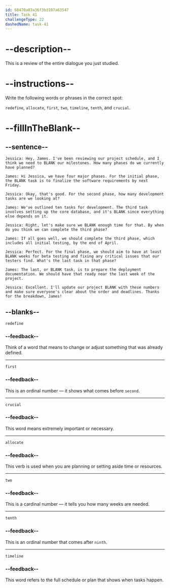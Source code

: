 ```yaml
---
id: 68470a03a36f3b3107a63547
title: Task 41
challengeType: 22
dashedName: task-41
---
```


<!-- REVIEW -->

# --description--

This is a review of the entire dialogue you just studied.

# --instructions--

Write the following words or phrases in the correct spot:

`redefine`, `allocate`, `first`, `two`, `timeline`, `tenth`, and `crucial`.

# --fillInTheBlank--

## --sentence--

`Jessica: Hey, James. I've been reviewing our project schedule, and I think we need to BLANK our milestones. How many phases do we currently have planned?`

`James: Hi Jessica, we have four major phases. For the initial phase, the BLANK task is to finalize the software requirements by next Friday.`

`Jessica: Okay, that's good. For the second phase, how many development tasks are we looking at?`

`James: We've outlined ten tasks for development. The third task involves setting up the core database, and it's BLANK since everything else depends on it.`

`Jessica: Right, let's make sure we BLANK enough time for that. By when do you think we can complete the third phase?`

`James: If all goes well, we should complete the third phase, which includes all initial testing, by the end of April.`

`Jessica: Perfect. For the final phase, we should aim to have at least BLANK weeks for beta testing and fixing any critical issues that our testers find. What's the last task in that phase?`

`James: The last, or BLANK task, is to prepare the deployment documentation. We should have that ready near the last week of the project.`

`Jessica: Excellent. I'll update our project BLANK with these numbers and make sure everyone's clear about the order and deadlines. Thanks for the breakdown, James!`

## --blanks--

`redefine`

### --feedback--

Think of a word that means to change or adjust something that was already defined.

---

`first`

### --feedback--

This is an ordinal number — it shows what comes before `second`.

---

`crucial`

### --feedback--

This word means extremely important or necessary.

---

`allocate`

### --feedback--

This verb is used when you are planning or setting aside time or resources.

---

`two`

### --feedback--

This is a cardinal number — it tells you how many weeks are needed.

---

`tenth`

### --feedback--

This is an ordinal number that comes after `ninth`.

---

`timeline`

### --feedback--

This word refers to the full schedule or plan that shows when tasks happen.
